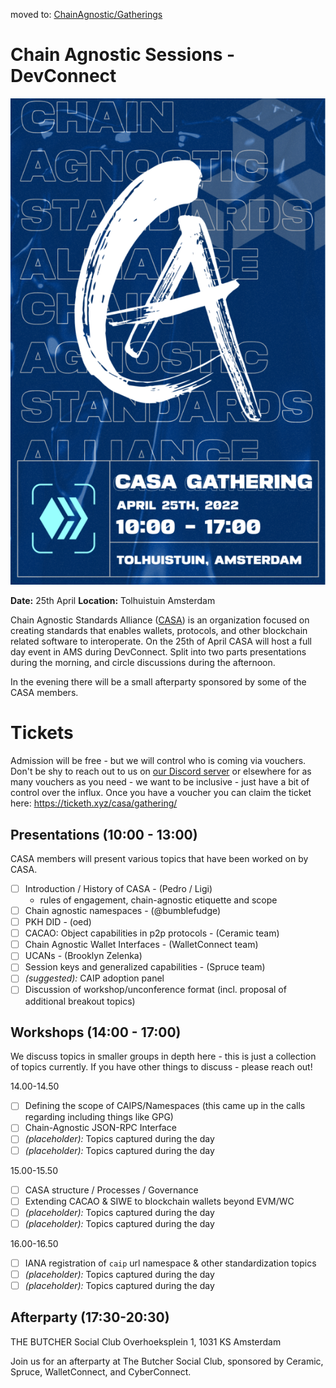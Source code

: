 moved to: [ChainAgnostic/Gatherings](https://github.com/ChainAgnostic/Gatherings)

# Chain Agnostic Sessions - DevConnect

![poster](https://github.com/ChainAgnostic/assets/raw/main/events/AMS/CASA_Poster.png)

**Date:** 25th April
**Location:** Tolhuistuin Amsterdam

Chain Agnostic Standards Alliance ([CASA](https://github.com/ChainAgnostic/CASA)) is an organization focused on creating standards that enables wallets, protocols, and other blockchain related software to interoperate. On the 25th of April CASA will host a full day event in AMS during DevConnect. Split into two parts presentations during the morning, and circle discussions during the afternoon. 

In the evening there will be a small afterparty sponsored by some of the CASA members.

# Tickets

Admission will be free - but we will control who is coming via vouchers. Don't be shy to reach out to us on [our Discord server](https://discord.gg/fN3b7jadTx) or elsewhere for as many vouchers as you need - we want to be inclusive - just have a bit of control over the influx. Once you have a voucher you can claim the ticket here: https://ticketh.xyz/casa/gathering/

## Presentations (10:00 - 13:00)
CASA members will present various topics that have been worked on by CASA.

- [ ] Introduction / History of CASA - (Pedro / Ligi)
    - rules of engagement, chain-agnostic etiquette and scope
- [ ] Chain agnostic namespaces - (@bumblefudge)
- [ ] PKH DID - (oed)
- [ ] CACAO: Object capabilities in p2p protocols - (Ceramic team)
- [ ] Chain Agnostic Wallet Interfaces - (WalletConnect team)
- [ ] UCANs - (Brooklyn Zelenka)
- [ ] Session keys and generalized capabilities - (Spruce team)
- [ ] *(suggested):* CAIP adoption panel
- [ ] Discussion of workshop/unconference format (incl. proposal of additional breakout topics)

## Workshops  (14:00 - 17:00)
We discuss topics in smaller groups in depth here - this is just a collection of topics currently. If you have other things to discuss - please reach out!

14.00-14.50
- [ ] Defining the scope of CAIPS/Namespaces (this came up in the calls regarding including things like GPG)
- [ ] Chain-Agnostic JSON-RPC Interface
- [ ] *(placeholder):* Topics captured during the day
- [ ] *(placeholder):* Topics captured during the day

15.00-15.50
- [ ] CASA structure / Processes / Governance
- [ ] Extending CACAO & SIWE to blockchain wallets beyond EVM/WC
- [ ] *(placeholder):* Topics captured during the day
- [ ] *(placeholder):* Topics captured during the day

16.00-16.50
- [ ] IANA registration of `caip` url namespace & other standardization topics
- [ ] *(placeholder):* Topics captured during the day
- [ ] *(placeholder):* Topics captured during the day

## Afterparty (17:30-20:30) 

THE BUTCHER Social Club
Overhoeksplein 1, 1031 KS Amsterdam

Join us for an afterparty at The Butcher Social Club, sponsored by Ceramic, Spruce, WalletConnect, and CyberConnect.
